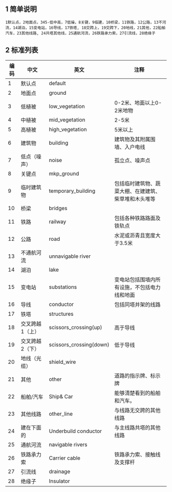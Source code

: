 ## 1 简单说明

    1默认点，2地面点，345-低中高，7低噪，8关键，9临建，10桥梁，11铁路，12公路，13不河流，14湖泊，15变电站，16导线，17铁塔, 18交跨上，19交跨下，20地线，21其他，22船舶汽车，23其他线路, 24共塔其他线，25通航河流，26铁路承力索，27引流线，28绝缘子

## 2 标准列表

编码|中文   |英文|注释
--|-------|------|---------
1|默认点|default|
2|地面点|ground|	　
3|低植被|low_vegetation|0-2米、地面以上0-2米地物
4|中植被|mid_vegetation|2-5米
5|高植被|high_vegetation|5米以上
6|建筑物|building|建筑物及其附属围墙、入户电线
7|低点（噪声）|noise|孤立点、噪声点
8|关键点|mkp_ground|　
9|临时建筑物|temporary_building|包括临时建筑物、蔬菜大棚、在建建筑、柴草堆和木头堆等
10|桥梁|bridges|　
11|铁路|railway|包括各种铁路路面及铁轨点
12|公路|road|水泥或沥青且宽度大于3.5米
13|不通航河流|unnavigable river|　
14|湖泊|lake|　
15|变电站|substations|变电站包括围墙内所有设施，不包括电力线和地面
16|导线|conductor|包括同塔并架的线路
17|铁塔|structures|　
18|交叉跨越1（上）|scissors_crossing(up)|高于导线
19|交叉跨越2（下）|scissors_crossing(down)|低于导线
20|地线（光缆）|shield_wire|　
21|其他|other|道路的指示牌、标示牌
22|船舶/汽车|Ship& Car|能够清楚看到的船舶和汽车。
23|其他线路|other_line|与线路无交跨的其他线路
24|建在下面的|Underbuild conductor|与主线路共塔的其他线路
25|通航河流|navigable rivers|　
26|铁路承力索|Carrier cable|铁路承力索、接触线及支撑杆
27|引流线|drainage|
28|绝缘子|Insulator|